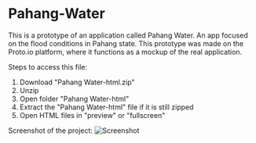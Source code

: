 # Pahang-Water
This is a prototype of an application called Pahang Water. An app focused on the flood conditions in Pahang state. This prototype was made on the Proto.io platform, where it functions as a mockup of the real application.

Steps to access this file:
1. Download "Pahang Water-html.zip"
2. Unzip
3. Open folder "Pahang Water-html"
4. Extract the "Pahang Water-html" file if it is still zipped
5. Open HTML files in "preview" or "fullscreen"

Screenshot of the project:
![Screenshot](https://github.com/AizadOsman/Pahang-Water/ss.png)
